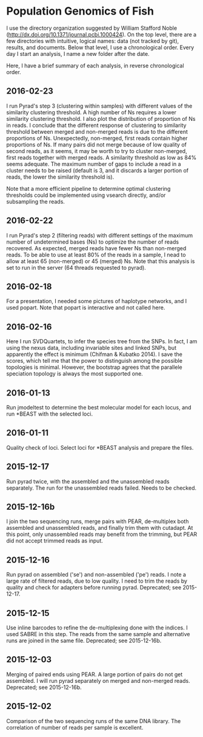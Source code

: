 Population Genomics of Fish
===========================

I use the directory organization suggested by  William Stafford Noble
(<http://dx.doi.org/10.1371/journal.pcbi.1000424>). On the top level, there
are a few directories with intuitive, logical names: data (not tracked by
git), results, and documents. Below that level, I use a chronological order.
Every day I start an analysis, I name a new folder after the date.

Here, I have a brief summary of each analysis, in reverse chronological order.

2016-02-23
----------
I run Pyrad's step 3 (clustering within samples) with different values of the
similarity clustering threshold. A high number of Ns requires a lower similarity
clustering threshold. I also plot the distribution of proportion of Ns in reads.
I conclude that the different response of clustering to similarity threshold
between merged and non-merged reads is due to the different proportions of Ns.
Unexpectedly, non-merged, first reads contain higher proportions of Ns.
If many pairs did not merge because of low quality of second reads, as it seems,
it may be worth to try to cluster non-merged, first reads together with merged
reads. A similarity threshold as low as 84% seems adequate. The maximum number
of gaps to include a read in a cluster needs to be raised (default is 3, and it
discards a larger portion of reads, the lower the similarity threshold is).

Note that a more efficient pipeline to determine optimal clustering thresholds
could be implemented using vsearch directly, and/or subsampling the reads.

2016-02-22
----------
I run Pyrad's step 2 (filtering reads) with different settings of the maximum
number of undetermined bases (Ns) to optimize the number of reads recovered.
As expected, merged reads have fewer Ns than non-merged reads. To be able to use
at least 80% of the reads in a sample, I nead to allow at least 65 (non-merged)
or 45 (merged) Ns. Note that this analysis is set to run in the server (64 threads
requested to pyrad).

2016-02-18
----------
For a presentation, I needed some pictures of haplotype networks, and I used
popart. Note that popart is interactive and not called here.

2016-02-16
----------
Here I run SVDQuartets, to infer the species tree from the SNPs. In fact, I am
using the nexus data, including invariable sites and linked SNPs, but apparently
the effect is minimum (Chifman & Kubatko 2014). I save the scores, which tell
me that the power to distinguish among the possible topologies is minimal. However,
the bootstrap agrees that the parallele speciation topology is always the most
supported one.

2016-01-13
----------
Run jmodeltest to determine the best molecular model for each locus, and run
*BEAST with the selected loci.

2016-01-11
----------
Quality check of loci. Select loci for *BEAST analysis and prepare the files.

2015-12-17
----------
Run pyrad twice, with the assembled and the unassembled reads separately.
The run for the unassembled reads failed. Needs to be checked.

2015-12-16b
-----------
I join the two sequencing runs, merge pairs with PEAR, de-multiplex
both assembled and unassembled reads, and finally trim them with
cutadapt. At this point, only unassembled reads may benefit from the
trimming, but PEAR did not accept trimmed reads as input.

2015-12-16
----------
Run pyrad on assembled ('se') and non-assembled ('pe') reads. I note
a large rate of filtered reads, due to low quality. I need to trim the
reads by quality and check for adapters before running pyrad. Deprecated;
see 2015-12-17.

2015-12-15
----------
Use inline barcodes to refine the de-multiplexing done with the indices.
I used SABRE in this step. The reads from the same sample and alternative
runs are joined in the same file. Deprecated; see 2015-12-16b.

2015-12-03
----------
Merging of paired ends using PEAR. A large portion of pairs do not
get assembled. I will run pyrad separately on merged and non-merged
reads. Deprecated; see 2015-12-16b.

2015-12-02
----------
Comparison of the two sequencing runs of the same DNA library. The 
correlation of number of reads per sample is excellent.

